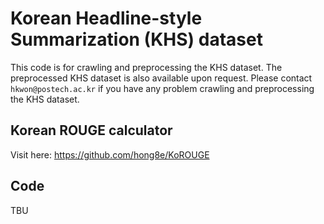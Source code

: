 Korean Headline-style Summarization (KHS) dataset
=============
This code is for crawling and preprocessing the KHS dataset.
The preprocessed KHS dataset is also available upon request.
Please contact ```hkwon@postech.ac.kr``` if you have any problem crawling and preprocessing the KHS dataset.

## Korean ROUGE calculator
Visit here: <https://github.com/hong8e/KoROUGE>

## Code
TBU
